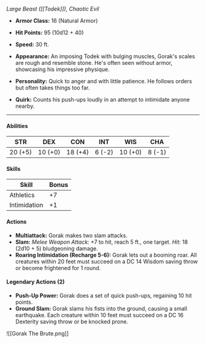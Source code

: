 _Large Beast ([[Todek]]), Chaotic Evil_

- **Armor Class:** 16 (Natural Armor)
- **Hit Points:** 95 (10d12 + 40)
- **Speed:** 30 ft.

- **Appearance:** An imposing Todek with bulging muscles, Gorak's scales are rough and resemble stone. He's often seen without armor, showcasing his impressive physique.
- **Personality:** Quick to anger and with little patience. He follows orders but often takes things too far.
- **Quirk:** Counts his push-ups loudly in an attempt to intimidate anyone nearby.
---

#### **Abilities**

|   STR   |   DEX   |   CON   |  INT   |   WIS   |   CHA   |
|:-------:|:-------:|:-------:|:------:|:-------:|:-------:|
| 20 (+5) | 10 (+0) | 18 (+4) | 6 (-2) | 10 (+0) | 8 (-1) |

#### **Skills**

| Skill        | Bonus |
| ------------ | ----- |
| Athletics    | +7    |
| Intimidation | +1    |

#### **Actions**

- **Multiattack:** Gorak makes two slam attacks.
- **Slam:** _Melee Weapon Attack:_ +7 to hit, reach 5 ft., one target. _Hit:_ 18 (2d10 + 5) bludgeoning damage.
- **Roaring Intimidation (Recharge 5-6):** Gorak lets out a booming roar. All creatures within 20 feet must succeed on a DC 14 Wisdom saving throw or become frightened for 1 round.

#### **Legendary Actions (2)**

- **Push-Up Power:** Gorak does a set of quick push-ups, regaining 10 hit points.
- **Ground Slam:** Gorak slams his fists into the ground, causing a small earthquake. Each creature within 10 feet must succeed on a DC 16 Dexterity saving throw or be knocked prone.

![[Gorak The Brute.png]]
